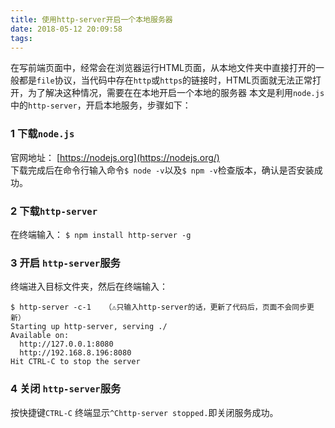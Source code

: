 ```yaml
---
title: 使用http-server开启一个本地服务器
date: 2018-05-12 20:09:58
tags:
---
```


在写前端页面中，经常会在浏览器运行HTML页面，从本地文件夹中直接打开的一般都是`file`协议，当代码中存在`http`或`https`的链接时，HTML页面就无法正常打开，为了解决这种情况，需要在在本地开启一个本地的服务器
<escape><!-- more --></escape>
本文是利用`node.js`中的`http-server`，开启本地服务，步骤如下：

### 1 下载`node.js`
官网地址： [https://nodejs.org](https://nodejs.org/)  
下载完成后在命令行输入命令`$ node -v`以及`$ npm -v`检查版本，确认是否安装成功。

### 2 下载`http-server`
在终端输入：
`$ npm install http-server -g`

### 3 开启 `http-server`服务
终端进入目标文件夹，然后在终端输入：
```
$ http-server -c-1   （⚠️只输入http-server的话，更新了代码后，页面不会同步更新）
Starting up http-server, serving ./
Available on:
  http://127.0.0.1:8080
  http://192.168.8.196:8080
Hit CTRL-C to stop the server
```

### 4 关闭 `http-server`服务
按快捷键`CTRL-C`
终端显示`^Chttp-server stopped.`即关闭服务成功。